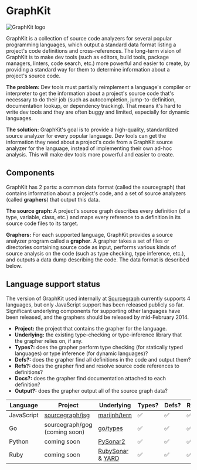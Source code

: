 # GraphKit

![GraphKit logo](https://raw.github.com/sourcegraph/graphkit/master/media/logo.png)

GraphKit is a collection of source code analyzers for several popular
programming languages, which output a standard data format listing a project's
code definitions and cross-references. The long-term vision of GraphKit is to
make dev tools (such as editors, build tools, package managers, linters, code
search, etc.) more powerful and easier to create, by providing a standard way
for them to determine information about a project's source code.

**The problem:** Dev tools must partially reimplement a language's compiler or
interpreter to get the information about a project's source code that's
necessary to do their job (such as autocompletion, jump-to-definition,
documentation lookup, or dependency tracking). That means it's hard to write dev
tools and they are often buggy and limited, especially for dynamic languages.

**The solution:** GraphKit's goal is to provide a high-quality, standardized
source analyzer for every popular language. Dev tools can get the information
they need about a project's code from a GraphKit source analyzer for the
language, instead of implementing their own ad-hoc analysis. This will make dev
tools more powerful and easier to create.

## Components

GraphKit has 2 parts: a common data format (called the sourcegraph) that
contains information about a project's code, and a set of source analyzers
(called **graphers**) that output this data.

**The source graph:** A project's source graph describes every definition (of a
type, variable, class, etc.) and maps every reference to a definition in its
source code files to its target.

**Graphers:** For each supported language, GraphKit provides a source analyzer
program called a **grapher**. A grapher takes a set of files or directories
containing source code as input, performs various kinds of source analysis on
the code (such as type checking, type inference, etc.), and outputs a data dump
describing the code. The data format is described below.

## Language support status

The version of GraphKit used internally at
[Sourcegraph](https://sourcegraph.com) currently supports 4 languages, but only
JavaScript support has been released publicly so far. Significant underlying
components for supporting other languages have been released, and the graphers
should be released by mid-February 2014.

* **Project:** the project that contains the grapher for the language.
* **Underlying:** the existing type-checking or type-inference library that the grapher relies on, if any.
* **Types?:** does the grapher perform type checking (for statically typed languages) or type inference (for dynamic languages)?
* **Defs?:** does the grapher find all definitions in the code and output them?
* **Refs?:** does the grapher find and resolve source code references to definitions?
* **Docs?:** does the grapher find documentation attached to each definition?
* **Output?:** does the grapher output all of the source graph data?

| Language  | Project | Underlying | Types? | Defs? | Refs? | Docs? | Output? |
| ------------- | ------------- | ------------- | ------------- | ------------- | ------------- | ------------- | ------------- |
| JavaScript  | [sourcegraph/jsg](https://sourcegraph.com/github.com/sourcegraph/jsg) | [marijnh/tern](https://github.com/marijnh/tern) | :white_check_mark: | :white_check_mark: | :white_check_mark: | :white_check_mark: | :white_check_mark: |
| Go  | sourcegraph/gog (coming soon) | [go/types](https://code.google.com/p/go.tools) | :white_check_mark: | :white_check_mark: | :white_check_mark: | :white_check_mark: | :x: |
| Python  | coming soon | [PySonar2](https://github.com/yinwang0/pysonar2) | :white_check_mark: | :white_check_mark: | :white_check_mark: | :white_check_mark: | :x: |
| Ruby  | coming soon | [RubySonar](https://github.com/yinwang0/rubysonar) & [YARD](http://yardoc.org) | :white_check_mark: | :white_check_mark: | :white_check_mark: | :white_check_mark: | :x: |
